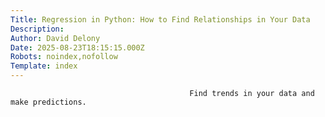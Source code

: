 ```yaml
---
Title: Regression in Python: How to Find Relationships in Your Data
Description: 
Author: David Delony
Date: 2025-08-23T18:15:15.000Z
Robots: noindex,nofollow
Template: index
---
```


                                            Find trends in your data and make predictions.
                                        